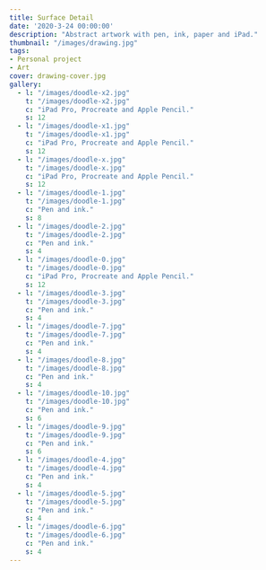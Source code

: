 ```yaml
---
title: Surface Detail
date: '2020-3-24 00:00:00'
description: "Abstract artwork with pen, ink, paper and iPad."
thumbnail: "/images/drawing.jpg"
tags:
- Personal project
- Art
cover: drawing-cover.jpg
gallery:
  - l: "/images/doodle-x2.jpg"
    t: "/images/doodle-x2.jpg"
    c: "iPad Pro, Procreate and Apple Pencil."
    s: 12
  - l: "/images/doodle-x1.jpg"
    t: "/images/doodle-x1.jpg"
    c: "iPad Pro, Procreate and Apple Pencil."
    s: 12
  - l: "/images/doodle-x.jpg"
    t: "/images/doodle-x.jpg"
    c: "iPad Pro, Procreate and Apple Pencil."
    s: 12
  - l: "/images/doodle-1.jpg"
    t: "/images/doodle-1.jpg"
    c: "Pen and ink."
    s: 8
  - l: "/images/doodle-2.jpg"
    t: "/images/doodle-2.jpg"
    c: "Pen and ink."
    s: 4 
  - l: "/images/doodle-0.jpg"
    t: "/images/doodle-0.jpg"
    c: "iPad Pro, Procreate and Apple Pencil."
    s: 12
  - l: "/images/doodle-3.jpg"
    t: "/images/doodle-3.jpg"
    c: "Pen and ink."
    s: 4 
  - l: "/images/doodle-7.jpg"
    t: "/images/doodle-7.jpg"
    c: "Pen and ink."
    s: 4
  - l: "/images/doodle-8.jpg"
    t: "/images/doodle-8.jpg"
    c: "Pen and ink."
    s: 4
  - l: "/images/doodle-10.jpg"
    t: "/images/doodle-10.jpg"
    c: "Pen and ink."
    s: 6
  - l: "/images/doodle-9.jpg"
    t: "/images/doodle-9.jpg"
    c: "Pen and ink."
    s: 6 
  - l: "/images/doodle-4.jpg"
    t: "/images/doodle-4.jpg"
    c: "Pen and ink."
    s: 4
  - l: "/images/doodle-5.jpg"
    t: "/images/doodle-5.jpg"
    c: "Pen and ink."
    s: 4
  - l: "/images/doodle-6.jpg"
    t: "/images/doodle-6.jpg"
    c: "Pen and ink."
    s: 4 
---
```

